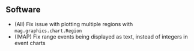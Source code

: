 ## Software

- (All) Fix issue with plotting multiple regions with `mag.graphics.chart.Region`
- (IMAP) Fix range events being displayed as text, instead of integers in event charts
